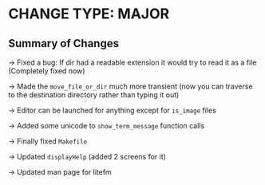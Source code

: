 # CHANGE TYPE: MAJOR 

## Summary of Changes

-> Fixed a bug: If dir had a readable extension it would try to read it as a file (Completely fixed now)

-> Made the `move_file_or_dir` much more transient (now you can traverse to the destination directory rather than typing it out)

-> Editor can be launched for anything except for `is_image` files

-> Added some unicode to `show_term_message` function calls

-> Finally fixed `Makefile`

-> Updated `displayHelp` (added 2 screens for it)

-> Updated man page for litefm
